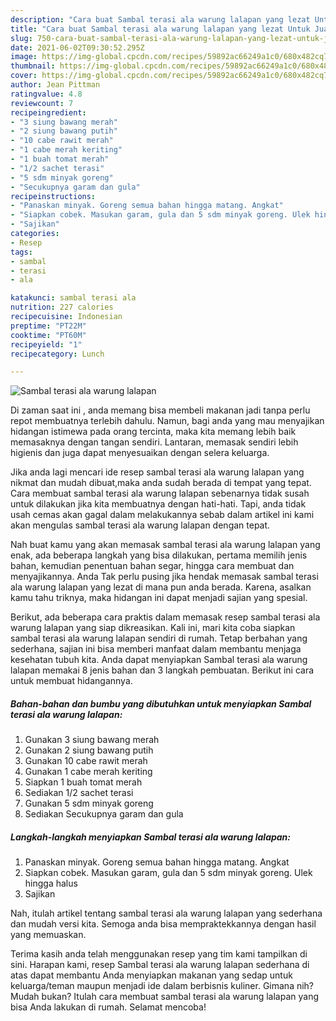 ```yaml
---
description: "Cara buat Sambal terasi ala warung lalapan yang lezat Untuk Jualan"
title: "Cara buat Sambal terasi ala warung lalapan yang lezat Untuk Jualan"
slug: 750-cara-buat-sambal-terasi-ala-warung-lalapan-yang-lezat-untuk-jualan
date: 2021-06-02T09:30:52.295Z
image: https://img-global.cpcdn.com/recipes/59892ac66249a1c0/680x482cq70/sambal-terasi-ala-warung-lalapan-foto-resep-utama.jpg
thumbnail: https://img-global.cpcdn.com/recipes/59892ac66249a1c0/680x482cq70/sambal-terasi-ala-warung-lalapan-foto-resep-utama.jpg
cover: https://img-global.cpcdn.com/recipes/59892ac66249a1c0/680x482cq70/sambal-terasi-ala-warung-lalapan-foto-resep-utama.jpg
author: Jean Pittman
ratingvalue: 4.8
reviewcount: 7
recipeingredient:
- "3 siung bawang merah"
- "2 siung bawang putih"
- "10 cabe rawit merah"
- "1 cabe merah keriting"
- "1 buah tomat merah"
- "1/2 sachet terasi"
- "5 sdm minyak goreng"
- "Secukupnya garam dan gula"
recipeinstructions:
- "Panaskan minyak. Goreng semua bahan hingga matang. Angkat"
- "Siapkan cobek. Masukan garam, gula dan 5 sdm minyak goreng. Ulek hingga halus"
- "Sajikan"
categories:
- Resep
tags:
- sambal
- terasi
- ala

katakunci: sambal terasi ala 
nutrition: 227 calories
recipecuisine: Indonesian
preptime: "PT22M"
cooktime: "PT60M"
recipeyield: "1"
recipecategory: Lunch

---
```



![Sambal terasi ala warung lalapan](https://img-global.cpcdn.com/recipes/59892ac66249a1c0/680x482cq70/sambal-terasi-ala-warung-lalapan-foto-resep-utama.jpg)

Di zaman  saat ini , anda memang bisa membeli makanan jadi tanpa perlu repot membuatnya terlebih dahulu. Namun, bagi anda yang mau menyajikan hidangan istimewa pada orang tercinta, maka kita memang lebih baik memasaknya dengan tangan sendiri. Lantaran, memasak sendiri lebih higienis dan juga dapat menyesuaikan dengan selera keluarga.

Jika anda lagi mencari ide resep sambal terasi ala warung lalapan yang nikmat dan mudah dibuat,maka anda sudah berada di tempat yang tepat. Cara membuat sambal terasi ala warung lalapan  sebenarnya tidak susah untuk dilakukan jika kita membuatnya dengan hati-hati. Tapi, anda tidak usah cemas akan gagal dalam melakukannya 
sebab dalam artikel ini kami akan mengulas sambal terasi ala warung lalapan dengan tepat.  



Nah buat kamu yang akan memasak sambal terasi ala warung lalapan yang enak, ada beberapa langkah yang bisa dilakukan, pertama memilih jenis bahan, kemudian penentuan bahan segar, hingga cara membuat dan menyajikannya. Anda Tak perlu pusing jika hendak memasak sambal terasi ala warung lalapan yang lezat di mana pun anda berada. Karena, asalkan kamu  tahu triknya, maka hidangan ini dapat menjadi sajian yang spesial.

Berikut, ada beberapa cara praktis  dalam memasak resep sambal terasi ala warung lalapan yang siap dikreasikan. Kali ini, mari kita coba siapkan sambal terasi ala warung lalapan sendiri di rumah. Tetap berbahan yang sederhana, sajian ini bisa memberi manfaat dalam membantu menjaga kesehatan tubuh kita. Anda dapat menyiapkan Sambal terasi ala warung lalapan memakai 8 jenis bahan dan 3 langkah pembuatan. Berikut ini cara untuk membuat hidangannya.

<!--inarticleads1-->

##### Bahan-bahan dan bumbu yang dibutuhkan untuk menyiapkan Sambal terasi ala warung lalapan:

1. Gunakan 3 siung bawang merah
1. Gunakan 2 siung bawang putih
1. Gunakan 10 cabe rawit merah
1. Gunakan 1 cabe merah keriting
1. Siapkan 1 buah tomat merah
1. Sediakan 1/2 sachet terasi
1. Gunakan 5 sdm minyak goreng
1. Sediakan Secukupnya garam dan gula




<!--inarticleads2-->

##### Langkah-langkah menyiapkan Sambal terasi ala warung lalapan:

1. Panaskan minyak. Goreng semua bahan hingga matang. Angkat
1. Siapkan cobek. Masukan garam, gula dan 5 sdm minyak goreng. Ulek hingga halus
1. Sajikan




Nah, itulah artikel tentang  sambal terasi ala warung lalapan  yang sederhana dan mudah versi kita. Semoga anda bisa mempraktekkannya dengan hasil yang memuaskan. 

Terima kasih anda telah menggunakan resep yang tim kami tampilkan di sini. Harapan kami, resep  Sambal terasi ala warung lalapan sederhana di atas dapat membantu Anda menyiapkan makanan yang sedap untuk keluarga/teman maupun menjadi ide dalam berbisnis kuliner. Gimana nih? Mudah bukan? Itulah cara membuat sambal terasi ala warung lalapan yang bisa Anda lakukan di rumah. Selamat mencoba!

